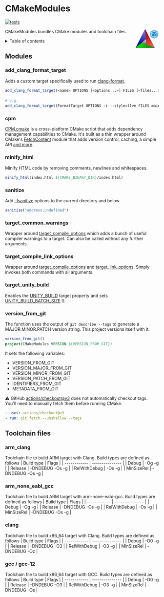 # CMakeModules

[![tests](https://github.com/ZIMO-Elektronik/CMakeModules/actions/workflows/tests.yml/badge.svg)](https://github.com/ZIMO-Elektronik/CMakeModules/actions/workflows/tests.yml)

<img src="data/images/logo.png" width="15%" align="right"/>

CMakeModules bundles CMake modules and toolchain files.

<details>
  <summary>Table of contents</summary>
  <ol>
    <li><a href="#modules">Modules</a></li>
      <ul>
        <li><a href="#add_clang_format_target">add_clang_format_target</a></li>
        <li><a href="#cpm">cpm</a></li>
        <li><a href="#minify_html">minify_html</a></li>
        <li><a href="#sanitize">sanitize</a></li>
        <li><a href="#target_common_warnings">target_common_warnings</a></li>
        <li><a href="#target_compile_link_options">target_compile_link_options</a></li>
        <li><a href="#target_unity_build">target_unity_build</a></li>
        <li><a href="#version_from_git">version_from_git</a></li>
      </ul>
    <li><a href="#toolchain-files">Toolchain files</a></li>
      <ul>
        <li><a href="#arm_clang">arm_clang</a></li>
        <li><a href="#arm_none_eabi_gcc">arm_none_eabi_gcc</a></li>
        <li><a href="#clang">clang</a></li>
        <li><a href="#gcc--gcc-12">gcc / gcc12</a></li>
      </ul>
  </ol>
</details>

## Modules
### add_clang_format_target
Adds a custom target specifically used to run [clang-format](https://clang.llvm.org/docs/ClangFormat.html).
```cmake
add_clang_format_target(<name> OPTIONS [<options...>] FILES [<files...>])

# e.g.
add_clang_format_target(FormatTarget OPTIONS -i --style=llvm FILES main.cpp func.cpp)
```

### cpm
[CPM.cmake](https://github.com/cpm-cmake/CPM.cmake) is a cross-platform CMake script that adds dependency management capabilities to CMake. It's built as a thin wrapper around CMake's [FetchContent](https://cmake.org/cmake/help/latest/module/FetchContent.html) module that adds version control, caching, a simple API [and more](https://github.com/cpm-cmake/CPM.cmake#comparison-to-pure-fetchcontent--externalproject).

### minify_html
Minify HTML code by removing comments, newlines and whitespaces.
```cmake
minify_html(index.html ${CMAKE_BINARY_DIR}/index.html)
```

### sanitize
Add [-fsanitize](https://gcc.gnu.org/onlinedocs/gcc/Instrumentation-Options.html) options to the current directory and below.
```cmake
sanitize("address,undefined")
```

### target_common_warnings
Wrapper around [target_compile_options](https://cmake.org/cmake/help/latest/command/target_compile_options.html) which adds a bunch of useful compiler warnings to a target. Can also be called without any further arguments.

### target_compile_link_options
Wrapper around [target_compile_options](https://cmake.org/cmake/help/latest/command/target_compile_options.html) and [target_link_options](https://cmake.org/cmake/help/latest/command/target_link_options.html). Simply invokes both commands with all arguments.

### target_unity_build
Enables the [UNITY_BUILD](https://cmake.org/cmake/help/latest/prop_tgt/UNITY_BUILD.html) target property and sets [UNITY_BUILD_BATCH_SIZE](https://cmake.org/cmake/help/latest/prop_tgt/UNITY_BUILD_BATCH_SIZE.html#prop_tgt:UNITY_BUILD_BATCH_SIZE) 0.

### version_from_git
The function uses the output of `git describe --tags` to generate a MAJOR.MINOR.PATCH version string. This project versions itself with it.
```cmake
version_from_git()
project(CMakeModules VERSION ${VERSION_FROM_GIT})
```

It sets the following variables:
- VERSION_FROM_GIT
- VERSION_MAJOR_FROM_GIT
- VERSION_MINOR_FROM_GIT
- VERSION_PATCH_FROM_GIT
- IDENTIFIERS_FROM_GIT
- METADATA_FROM_GIT

:warning: GitHub [actions/checkout@v3](https://github.com/actions/checkout) does not automatically checkout tags. You'll need to manually fetch them before running CMake.
```yml
- uses: actions/checkout@v3
- run: git fetch --unshallow --tags
```

## Toolchain files
### arm_clang
Toolchain file to build ARM target with Clang. Build types are defined as follows
| Build type   | Flags           |
| ------------ | --------------- |
| Debug        | -Og -g          |
| Release      | -DNDEBUG -Os -g |
| RelWithDebug | -Os -g          |
| MinSizeRel   | -DNDEBUG -Os -g |

### arm_none_eabi_gcc
Toolchain file to build ARM target with arm-none-eabi-gcc. Build types are defined as follows
| Build type   | Flags           |
| ------------ | --------------- |
| Debug        | -Og -g          |
| Release      | -DNDEBUG -Os -g |
| RelWithDebug | -Os -g          |
| MinSizeRel   | -DNDEBUG -Os -g |

### clang
Toolchain file to build x86_64 target with Clang. Build types are defined as follows
| Build type   | Flags           |
| ------------ | --------------- |
| Debug        | -O0 -g          |
| Release      | -DNDEBUG -O3    |
| RelWithDebug | -O3 -g          |
| MinSizeRel   | -DNDEBUG -Oz    |

### gcc / gcc-12
Toolchain file to build x86_64 target with GCC. Build types are defined as follows
| Build type   | Flags           |
| ------------ | --------------- |
| Debug        | -O0 -g          |
| Release      | -DNDEBUG -O3    |
| RelWithDebug | -O3 -g          |
| MinSizeRel   | -DNDEBUG -Os    |